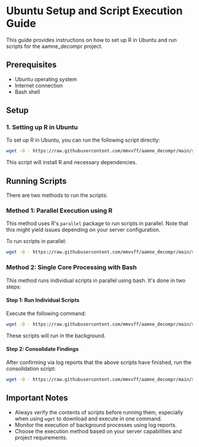 # Ubuntu Setup and Script Execution Guide

This guide provides instructions on how to set up R in Ubuntu and run scripts for the aamne_decompr project.

## Prerequisites

- Ubuntu operating system
- Internet connection
- Bash shell

## Setup

### 1. Setting up R in Ubuntu

To set up R in Ubuntu, you can run the following script directly:

```bash
wget -O - https://raw.githubusercontent.com/mmvvff/aamne_decompr/main/src/0_ubuntu_example_run/0_ubuntu_setup_rserver.bash | bash
```

This script will install R and necessary dependencies.

## Running Scripts

There are two methods to run the scripts:

### Method 1: Parallel Execution using R

This method uses R's `parallel` package to run scripts in parallel. Note that this might yield issues depending on your server configuration.

To run scripts in parallel:

```bash
wget -O - https://raw.githubusercontent.com/mmvvff/aamne_decompr/main/src/0_ubuntu_example_run/1_ubuntu_example_prll.bash | bash
```

### Method 2: Single Core Processing with Bash

This method runs individual scripts in parallel using bash. It's done in two steps:

#### Step 1: Run Individual Scripts

Execute the following command:

```bash
wget -O - https://raw.githubusercontent.com/mmvvff/aamne_decompr/main/src/0_ubuntu_example_run/1_ubuntu_example_sngl_1.bash | bash
```

These scripts will run in the background.

#### Step 2: Consolidate Findings

After confirming via log reports that the above scripts have finished, run the consolidation script:

```bash
wget -O - https://raw.githubusercontent.com/mmvvff/aamne_decompr/main/src/0_ubuntu_example_run/1_ubuntu_example_sngl_2.bash | bash
```

## Important Notes

- Always verify the contents of scripts before running them, especially when using `wget` to download and execute in one command.
- Monitor the execution of background processes using log reports.
- Choose the execution method based on your server capabilities and project requirements.

